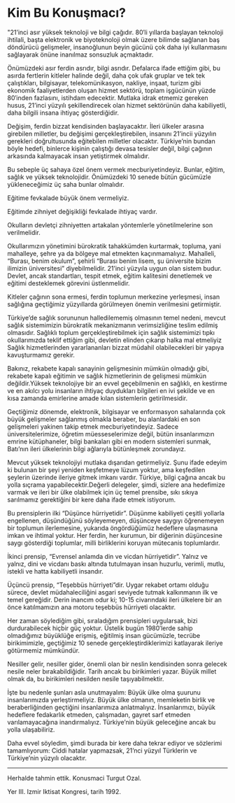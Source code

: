 # Kim Bu Konuşmacı?

"21’inci asır yüksek teknoloji ve bilgi çağıdır. 80′li yıllarda
başlayan teknoloji ihtilali, başta elektronik ve biyoteknoloji olmak
üzere bilimde sağlanan baş döndürücü gelişmeler, insanoğlunun beyin
gücünü çok daha iyi kullanmasını sağlayarak önüne inanılmaz sonsuzluk
açmaktadır.

Önümüzdeki asır ferdin asrıdır, bilgi asrıdır. Defalarca ifade ettiğim
gibi, bu asırda fertlerin kitleler halinde değil, daha çok ufak
gruplar ve tek tek çalıştıkları, bilgisayar, telekomünikasyon,
nakliye, inşaat, turizm gibi ekonomik faaliyetlerden oluşan hizmet
sektörü, toplam işgücünün yüzde 80′inden fazlasını, istihdam
edecektir. Mutlaka idrak etmemiz gereken husus, 21’inci yüzyılı
şekillendirecek olan hizmet sektörünün daha kabiliyetli, daha bilgili
insana ihtiyaç gösterdiğidir.

Değişim, ferdin bizzat kendisinden başlayacaktır. İleri ülkeler
arasına girebilen milletler, bu değişimi gerçekleştirebilen, insanını
21’incii yüzyılın gerekleri doğrultusunda eğitebilen milletler
olacaktır. Türkiye’nin bundan böyle hedefi, binlerce kişinin çalıştığı
devasa tesisler değil, bilgi çağının arkasında kalmayacak insan
yetiştirmek olmalıdır.

Bu sebeple üç sahaya özel önem vermek mecburiyetindeyiz. Bunlar,
eğitim, sağlık ve yüksek teknolojidir. Önümüzdeki 10 senede bütün
gücümüzle yükleneceğimiz üç saha bunlar olmalıdır.

Eğitime fevkalade büyük önem vermeliyiz.

Eğitimde zihniyet değişikliği fevkalade ihtiyaç vardır.

Okulların devletçi zihniyetten artakalan yöntemlerle yönetilmelerine
son verilmelidir.

Okullarımızın yönetimini bürokratik tahakkümden kurtarmak, topluma,
yani mahalleye, şehre ya da bölgeye mal etmekten
kaçınmamalıyız. Mahalleli, “Burası, benim okulum”, şehirli “Burası
benim lisem, şu üniversite bizim ilimizin üniversitesi”
diyebilmelidir. 21’inci yüzyıla uygun olan sistem budur. Devlet, ancak
standartları, tespit etmek, eğitim kalitesini denetlemek ve eğitimi
desteklemek görevini üstlenmelidir.

Kitleler çağının sona ermesi, ferdin toplumun merkezine yerleşmesi,
insan sağlığına geçtiğimiz yüzyıllarda görülmeyen önemin verilmesini
getirmiştir.

Türkiye’de sağlık sorununun halledilememiş olmasının temel nedeni,
mevcut sağlık sistemimizin bürokratik mekanizmanın verimsizliğine
teslim edilmiş olmasıdır. Sağlıklı toplum gerçekleştirebilmek için
sağlık sistemimizi tıpkı okullarımızda teklif ettiğim gibi, devletin
elinden çıkarıp halka mal etmeliyiz Sağlık hizmetlerinden
yararlananları bizzat müdahil olabilecekleri bir yapıya kavuşturmamız
gerekir.

Bakınız, rekabete kapalı sanayinin gelişmesinin mümkün olmadığı gibi,
rekabete kapalı eğitimin ve sağlık hizmetlerinin de gelişmesi mümkün
değildir.Yüksek teknolojiye bir an evvel geçebilmenin en sağlıklı, en
kestirme ve en akılcı yolu insanların ihtiyaç duydukları bilgileri en
ivi şekilde ve en kısa zamanda emirlerine amade kılan sistemlerin
getirilmesidir.

Geçtiğimiz dönemde, elektronik, bilgisayar ve enformasyon sahalarında
çok büyük gelişmeler sağlanmış olmakla beraber, bu alanlardaki en son
gelişmeleri yakinen takip etmek mecburiyetindeyiz. Sadece
üniversitelerimize, öğretim müesseselerimize değil, bütün
insanlarımızın emrine kütüphaneler, bilgi bankaları gibi en modern
sistemleri sunmak, Batı’nın ileri ülkelerinin bilgi ağlarıyla
bütünleşmek zorundayız.

Mevcut yüksek teknolojiyi mutlaka dışarıdan getirmeliyiz. Şunu ifade
edeyim ki bulunan bir şeyi yeniden keşfetmeye lüzum yoktur, ama
keşfedilen şeylerin üzerinde ileriye gitmek imkanı vardır. Türkiye,
bilgi çağına ancak bu yolla sıçrama yapabilecektir.Değerli delegeler,
şimdi, sizlere ana hedefimize varmak ve ileri bir ülke olabilmek için
üç temel prensibe, sıkı sıkıya sarılmamız gerektiğini bir kere daha
ifade etmek istiyorum.

Bu prensiplerin ilki “Düşünce hürriyetidir”. Düşünme kabiliyeti
çeşitli yollarla engellenen, düşündüğünü söyleyemeyen, düşünceye
saygıyı öğrenemeyen bir toplumun ilerlemesine, yukarıda öngördüğümüz
hedeflere ulaşmasına imkan ve ihtimal yoktur. Her ferdin, her kurumun,
bir diğerinin düşüncesine saygı gösterdiği toplumlar, milli
birliklerini koruyan mütecanis toplumlardır.

İkinci prensip, “Evrensel anlamda din ve vicdan hürriyetidir”. Yalnız
ve yalnız, dini ve vicdanı baskı altında tutulmayan insan huzurlu,
verimli, mutlu, istekli ve hatta kabiliyetli insandır.

Üçüncü prensip, “Teşebbüs hürriyeti”dir. Uygar rekabet ortamı olduğu
sürece, devlet müdahaleciliğini asgari seviyede tutmak kalkınmanın ilk
ve temel gereğidir. Derin inancım odur ki; 10-15 civarındaki ileri
ülkelere bir an önce katılmamızın ana motoru teşebbüs hürriyeti
olacaktır.

Her zaman söylediğim gibi, sıraladığım prensipleri uygularsak, bizi
durdurabilecek hiçbir güç yoktur. Üstelik bugün 1980′lerde sahip
olmadığımız büyüklüğe erişmiş, eğitilmiş insan gücümüzle, tecrübe
birikimimizle, geçtiğimiz 10 senede gerçekleştirdiklerimizi katlayarak
ileriye götürmemiz mümkündür.

Nesiller gelir, nesiller gider, önemli olan bir neslin kendisinden
sonra gelecek nesile neler bırakabildiğidir. Tarih ancak bu
birikimleri yazar. Büyük millet olmak da, bu birikimleri nesilden
nesile taşıyabilmektir.

İşte bu nedenle şunları asla unutmayalım: Büyük ülke olma şuurunu
insanlarımızda yerleştirmeliyiz. Büyük ülke olmanın, memleketin birlik
ve beraberliğinden geçtiğini insanlarımıza
anlatmalıyız. İnsanlarımızı, büyük hedeflere fedakarlık etmeden,
çalışmadan, gayret sarf etmeden varılamayacağına
inandırmalıyız. Türkiye’nin büyük geleceğine ancak bu yolla
ulaşabiliriz.

Daha evvel söyledim, şimdi burada bir kere daha tekrar ediyor ve
sözlerimi tamamlıyorum: Ciddi hatalar yapmazsak, 21’nci yüzyıl
Türklerin ve Türkiye’nin yüzyılı olacaktır.

----

Herhalde tahmin ettik. Konusmaci Turgut Ozal.

Yer III. Izmir Iktisat Kongresi, tarih 1992. 

